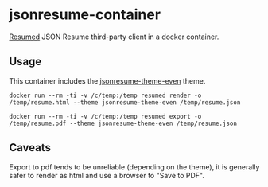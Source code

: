 # jsonresume-container

[Resumed](https://github.com/rbardini/resumed) JSON Resume third-party client in a docker container.

## Usage

This container includes the [jsonresume-theme-even](https://github.com/rbardini/jsonresume-theme-even/) theme.

`docker run --rm -ti -v /c/temp:/temp resumed render -o /temp/resume.html --theme jsonresume-theme-even /temp/resume.json`

`docker run --rm -ti -v /c/temp:/temp resumed export -o /temp/resume.pdf --theme jsonresume-theme-even /temp/resume.json`

## Caveats

Export to pdf tends to be unreliable (depending on the theme), it is generally safer to render as html and use a browser to "Save to PDF".
